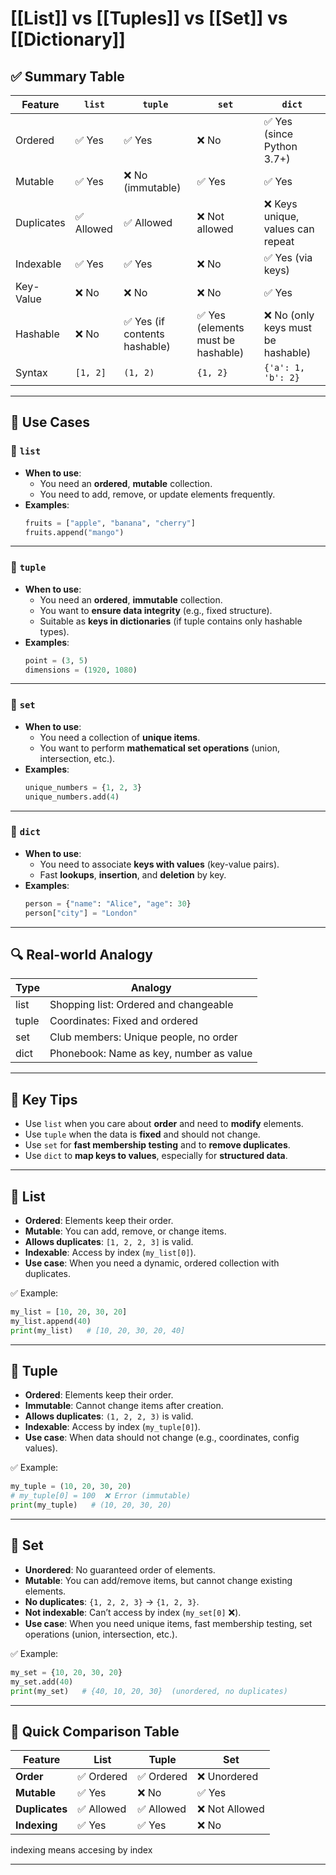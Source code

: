 
# [[List]] vs [[Tuples]] vs [[Set]] vs [[Dictionary]]

## ✅ Summary Table

| Feature     | `list`              | `tuple`             | `set`                | `dict`                           |
|-------------|---------------------|----------------------|-----------------------|----------------------------------|
| Ordered     | ✅ Yes               | ✅ Yes                | ❌ No                  | ✅ Yes (since Python 3.7+)       |
| Mutable     | ✅ Yes               | ❌ No (immutable)     | ✅ Yes                 | ✅ Yes                           |
| Duplicates  | ✅ Allowed           | ✅ Allowed            | ❌ Not allowed         | ❌ Keys unique, values can repeat|
| Indexable   | ✅ Yes               | ✅ Yes                | ❌ No                  | ✅ Yes (via keys)                |
| Key-Value   | ❌ No                | ❌ No                 | ❌ No                  | ✅ Yes                           |
| Hashable    | ❌ No                | ✅ Yes (if contents hashable) | ✅ Yes (elements must be hashable) | ❌ No (only keys must be hashable) |
| Syntax      | `[1, 2]`            | `(1, 2)`             | `{1, 2}`              | `{'a': 1, 'b': 2}`               |

---

## 📌 Use Cases

### 🔹 `list`
- **When to use**:
  - You need an **ordered**, **mutable** collection.
  - You need to add, remove, or update elements frequently.
- **Examples**:
  ```python
  fruits = ["apple", "banana", "cherry"]
  fruits.append("mango")
  ```

---

### 🔹 `tuple`
- **When to use**:
  - You need an **ordered**, **immutable** collection.
  - You want to **ensure data integrity** (e.g., fixed structure).
  - Suitable as **keys in dictionaries** (if tuple contains only hashable types).
- **Examples**:
  ```python
  point = (3, 5)
  dimensions = (1920, 1080)
  ```

---

### 🔹 `set`
- **When to use**:
  - You need a collection of **unique items**.
  - You want to perform **mathematical set operations** (union, intersection, etc.).
- **Examples**:
  ```python
  unique_numbers = {1, 2, 3}
  unique_numbers.add(4)
  ```

---

### 🔹 `dict`
- **When to use**:
  - You need to associate **keys with values** (key-value pairs).
  - Fast **lookups**, **insertion**, and **deletion** by key.
- **Examples**:
  ```python
  person = {"name": "Alice", "age": 30}
  person["city"] = "London"
  ```

---

## 🔍 Real-world Analogy

| Type   | Analogy                                  |
|--------|-------------------------------------------|
| list   | Shopping list: Ordered and changeable     |
| tuple  | Coordinates: Fixed and ordered            |
| set    | Club members: Unique people, no order     |
| dict   | Phonebook: Name as key, number as value   |

---

## 🧠 Key Tips

- Use `list` when you care about **order** and need to **modify** elements.
- Use `tuple` when the data is **fixed** and should not change.
- Use `set` for **fast membership testing** and to **remove duplicates**.
- Use `dict` to **map keys to values**, especially for **structured data**.



---

## 🔹 **List**

* **Ordered**: Elements keep their order.
* **Mutable**: You can add, remove, or change items.
* **Allows duplicates**: `[1, 2, 2, 3]` is valid.
* **Indexable**: Access by index (`my_list[0]`).
* **Use case**: When you need a dynamic, ordered collection with duplicates.

✅ Example:

```python
my_list = [10, 20, 30, 20]
my_list.append(40)
print(my_list)   # [10, 20, 30, 20, 40]
```

---

## 🔹 **Tuple**

* **Ordered**: Elements keep their order.
* **Immutable**: Cannot change items after creation.
* **Allows duplicates**: `(1, 2, 2, 3)` is valid.
* **Indexable**: Access by index (`my_tuple[0]`).
* **Use case**: When data should not change (e.g., coordinates, config values).

✅ Example:

```python
my_tuple = (10, 20, 30, 20)
# my_tuple[0] = 100  ❌ Error (immutable)
print(my_tuple)   # (10, 20, 30, 20)
```

---

## 🔹 **Set**

* **Unordered**: No guaranteed order of elements.
* **Mutable**: You can add/remove items, but cannot change existing elements.
* **No duplicates**: `{1, 2, 2, 3}` → `{1, 2, 3}`.
* **Not indexable**: Can’t access by index (`my_set[0]` ❌).
* **Use case**: When you need unique items, fast membership testing, set operations (union, intersection, etc.).

✅ Example:

```python
my_set = {10, 20, 30, 20}
my_set.add(40)
print(my_set)   # {40, 10, 20, 30}  (unordered, no duplicates)
```

---

## 🔑 **Quick Comparison Table**

| Feature        | List      | Tuple     | Set           |
| -------------- | --------- | --------- | ------------- |
| **Order**      | ✅ Ordered | ✅ Ordered | ❌ Unordered   |
| **Mutable**    | ✅ Yes     | ❌ No      | ✅ Yes         |
| **Duplicates** | ✅ Allowed | ✅ Allowed | ❌ Not Allowed |
| **Indexing**   | ✅ Yes     | ✅ Yes     | ❌ No          |

indexing means accesing by index

---


